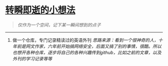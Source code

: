 # [转瞬即逝的小想法](https://github.com/QiYongchuan/MyGitBlog/issues/60)

> _仅作为一个空间，记下某一瞬间想到的点子_

---

1. 做一个仓库，专门记录精读过的英语外刊
_思路来源：看到一个很神奇的人，十年前是网文作家，六年前开始搞网络安全，后面又搞了别的事情，很酷。所以也想开各种仓库，逐步将自己的各种兴趣传到github，比如之前的文章，以及外刊的学习记录等等_